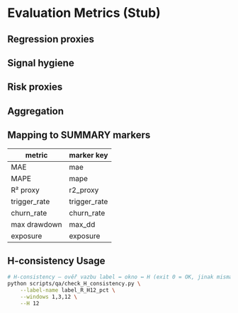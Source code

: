 # Evaluation Metrics (Stub)

## Regression proxies

## Signal hygiene

## Risk proxies

## Aggregation

## Mapping to SUMMARY markers
| metric         | marker key         |
|----------------|-------------------|
| MAE            | mae               |
| MAPE           | mape              |
| R² proxy       | r2_proxy          |
| trigger_rate   | trigger_rate      |
| churn_rate     | churn_rate        |
| max drawdown   | max_dd            |
| exposure       | exposure          |

## H-consistency Usage
```bash
# H-consistency — ověř vazbu label ↔ okno ↔ H (exit 0 = OK, jinak mismatch)
python scripts/qa/check_H_consistency.py \
	--label-name label_R_H12_pct \
	--windows 1,3,12 \
	--H 12
```
